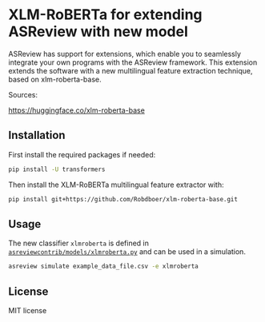 # XLM-RoBERTa for extending ASReview with new model

ASReview has support for extensions, which enable you to seamlessly integrate
your own programs with the ASReview framework. This extension extends the
software with a new multilingual feature extraction technique, based on xlm-roberta-base.

Sources:

https://huggingface.co/xlm-roberta-base

## Installation

First install the required packages if needed:

```bash
pip install -U transformers

```

Then install the XLM-RoBERTa multilingual feature extractor with:

```bash
pip install git+https://github.com/Robdboer/xlm-roberta-base.git
```


## Usage

The new classifier `xlmroberta` is defined in
[`asreviewcontrib/models/xlmroberta.py`](asreviewcontrib/models/xlmroberta.py) and can be used in a simulation.

```bash
asreview simulate example_data_file.csv -e xlmroberta
```

## License

MIT license
